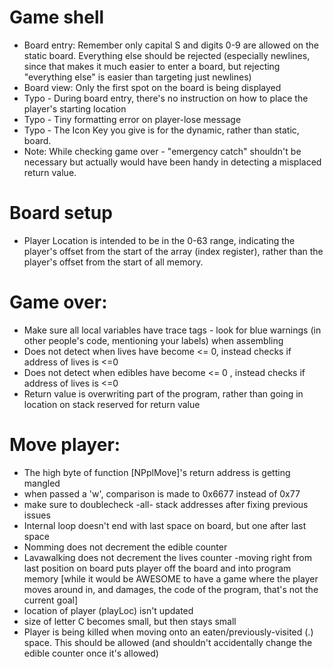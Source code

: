 # Game shell #
- Board entry: Remember only capital S and digits 0-9 are allowed on the static board. Everything else should be rejected (especially newlines, since that makes it much easier to enter a board, but rejecting "everything else" is easier than targeting just newlines)
- Board view: Only the first spot on the board is being displayed
- Typo - During board entry, there's no instruction on how to place the player's starting location
- Typo - Tiny formatting error on player-lose message
- Typo - The Icon Key you give is for the dynamic, rather than static, board.
- Note: While checking game over - "emergency catch" shouldn't be necessary but actually would have been handy in detecting a misplaced return value.

# Board setup #
* Player Location is intended to be in the 0-63 range, indicating the player's offset from the start of the array (index register), rather than the player's offset from the start of all memory.

# Game over: #
* Make sure all local variables have trace tags - look for blue warnings (in other people's code, mentioning your labels) when assembling
* Does not detect when lives have become <= 0, instead checks if address of lives is <=0
* Does not detect when edibles have become <= 0 , instead checks if address of lives is <=0
* Return value is overwriting part of the program, rather than going in location on stack reserved for return value

# Move player: #
- The high byte of function [NPplMove]'s return address is getting mangled
- when passed a 'w', comparison is made to 0x6677 instead of 0x77
- make sure to doublecheck -all- stack addresses after fixing previous issues
- Internal loop doesn't end with last space on board, but one after last space
- Nomming does not decrement the edible counter
- Lavawalking does not decrement the lives counter
-moving right from last position on board puts player off the board and into program memory [while it would be AWESOME to have a game where the player moves around in, and damages, the code of the program, that's not the current goal]
- location of player (playLoc) isn't updated
- size of letter C becomes small, but then stays small
- Player is being killed when moving onto an eaten/previously-visited (.) space. This should be allowed (and shouldn't accidentally change the edible counter once it's allowed)

